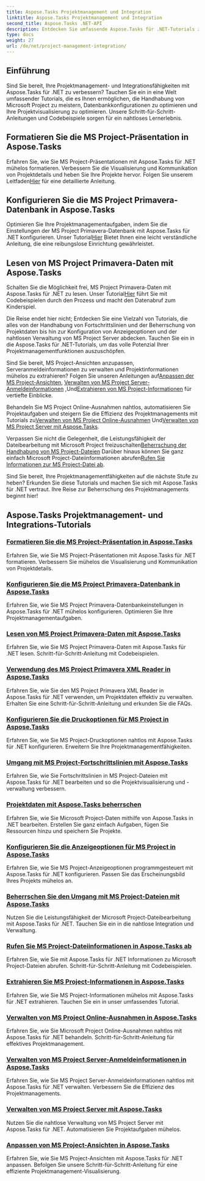 ```yaml
---
title: Aspose.Tasks Projektmanagement und Integration
linktitle: Aspose.Tasks Projektmanagement und Integration
second_title: Aspose.Tasks .NET-API
description: Entdecken Sie umfassende Aspose.Tasks für .NET-Tutorials zur Verwaltung, Integration und Anpassung von MS Project. Verbessern Sie jetzt Ihre Projektmanagementfähigkeiten!
type: docs
weight: 27
url: /de/net/project-management-integration/
---
```


## Einführung

Sind Sie bereit, Ihre Projektmanagement- und Integrationsfähigkeiten mit Aspose.Tasks für .NET zu verbessern? Tauchen Sie ein in eine Welt umfassender Tutorials, die es Ihnen ermöglichen, die Handhabung von Microsoft Project zu meistern, Datenbankkonfigurationen zu optimieren und Ihre Projektvisualisierung zu optimieren. Unsere Schritt-für-Schritt-Anleitungen und Codebeispiele sorgen für ein nahtloses Lernerlebnis.

## Formatieren Sie die MS Project-Präsentation in Aspose.Tasks
Erfahren Sie, wie Sie MS Project-Präsentationen mit Aspose.Tasks für .NET mühelos formatieren. Verbessern Sie die Visualisierung und Kommunikation von Projektdetails und heben Sie Ihre Projekte hervor. Folgen Sie unserem Leitfaden[Hier](./presentation-format/) für eine detaillierte Anleitung.

## Konfigurieren Sie die MS Project Primavera-Datenbank in Aspose.Tasks
 Optimieren Sie Ihre Projektmanagementaufgaben, indem Sie die Einstellungen der MS Project Primavera-Datenbank mit Aspose.Tasks für .NET konfigurieren. Unser Tutorial[Hier](./primavera-database-settings/) Bietet Ihnen eine leicht verständliche Anleitung, die eine reibungslose Einrichtung gewährleistet.

## Lesen von MS Project Primavera-Daten mit Aspose.Tasks
 Schalten Sie die Möglichkeit frei, MS Project Primavera-Daten mit Aspose.Tasks für .NET zu lesen. Unser Tutorial[Hier](./primavera-data-reading/) führt Sie mit Codebeispielen durch den Prozess und macht den Datenabruf zum Kinderspiel.

Die Reise endet hier nicht; Entdecken Sie eine Vielzahl von Tutorials, die alles von der Handhabung von Fortschrittslinien und der Beherrschung von Projektdaten bis hin zur Konfiguration von Anzeigeoptionen und der nahtlosen Verwaltung von MS Project Server abdecken. Tauchen Sie ein in die Aspose.Tasks für .NET-Tutorials, um das volle Potenzial Ihrer Projektmanagementfunktionen auszuschöpfen.

 Sind Sie bereit, MS Project-Ansichten anzupassen, Serveranmeldeinformationen zu verwalten und Projektinformationen mühelos zu extrahieren? Folgen Sie unseren Anleitungen auf[Anpassen der MS Project-Ansichten](./project-views/), [Verwalten von MS Project Server-Anmeldeinformationen](./project-server-credentials/) ,Und[Extrahieren von MS Project-Informationen](./project-information/) für vertiefte Einblicke.

 Behandeln Sie MS Project Online-Ausnahmen nahtlos, automatisieren Sie Projektaufgaben und steigern Sie die Effizienz des Projektmanagements mit Tutorials zu[Verwalten von MS Project Online-Ausnahmen](./project-online-exceptions/) Und[Verwalten von MS Project Server mit Aspose.Tasks](./project-server-management/).

 Verpassen Sie nicht die Gelegenheit, die Leistungsfähigkeit der Dateibearbeitung mit Microsoft Project freizuschalten[Beherrschung der Handhabung von MS Project-Dateien](./project-file-formats/) Darüber hinaus können Sie ganz einfach Microsoft Project-Dateiinformationen abrufen[Rufen Sie Informationen zur MS Project-Datei ab](./project-file-information/).

Sind Sie bereit, Ihre Projektmanagementfähigkeiten auf die nächste Stufe zu heben? Erkunden Sie diese Tutorials und machen Sie sich mit Aspose.Tasks für .NET vertraut. Ihre Reise zur Beherrschung des Projektmanagements beginnt hier!

## Aspose.Tasks Projektmanagement- und Integrations-Tutorials
### [Formatieren Sie die MS Project-Präsentation in Aspose.Tasks](./presentation-format/)
Erfahren Sie, wie Sie MS Project-Präsentationen mit Aspose.Tasks für .NET formatieren. Verbessern Sie mühelos die Visualisierung und Kommunikation von Projektdetails.
### [Konfigurieren Sie die MS Project Primavera-Datenbank in Aspose.Tasks](./primavera-database-settings/)
Erfahren Sie, wie Sie MS Project Primavera-Datenbankeinstellungen in Aspose.Tasks für .NET mühelos konfigurieren. Optimieren Sie Ihre Projektmanagementaufgaben.
### [Lesen von MS Project Primavera-Daten mit Aspose.Tasks](./primavera-data-reading/)
Erfahren Sie, wie Sie MS Project Primavera-Daten mit Aspose.Tasks für .NET lesen. Schritt-für-Schritt-Anleitung mit Codebeispielen.
### [Verwendung des MS Project Primavera XML Reader in Aspose.Tasks](./primavera-xml-reader/)
Erfahren Sie, wie Sie den MS Project Primavera XML Reader in Aspose.Tasks für .NET verwenden, um Projektdaten effektiv zu verwalten. Erhalten Sie eine Schritt-für-Schritt-Anleitung und erkunden Sie die FAQs.
### [Konfigurieren Sie die Druckoptionen für MS Project in Aspose.Tasks](./print-options/)
Erfahren Sie, wie Sie MS Project-Druckoptionen nahtlos mit Aspose.Tasks für .NET konfigurieren. Erweitern Sie Ihre Projektmanagementfähigkeiten.
### [Umgang mit MS Project-Fortschrittslinien mit Aspose.Tasks](./progress-lines/)
Erfahren Sie, wie Sie Fortschrittslinien in MS Project-Dateien mit Aspose.Tasks für .NET bearbeiten und so die Projektvisualisierung und -verwaltung verbessern.
### [Projektdaten mit Aspose.Tasks beherrschen](./project-data/)
Erfahren Sie, wie Sie Microsoft Project-Daten mithilfe von Aspose.Tasks in .NET bearbeiten. Erstellen Sie ganz einfach Aufgaben, fügen Sie Ressourcen hinzu und speichern Sie Projekte.
### [Konfigurieren Sie die Anzeigeoptionen für MS Project in Aspose.Tasks](./project-display-options/)
Erfahren Sie, wie Sie MS Project-Anzeigeoptionen programmgesteuert mit Aspose.Tasks für .NET konfigurieren. Passen Sie das Erscheinungsbild Ihres Projekts mühelos an.
### [Beherrschen Sie den Umgang mit MS Project-Dateien mit Aspose.Tasks](./project-file-formats/)
Nutzen Sie die Leistungsfähigkeit der Microsoft Project-Dateibearbeitung mit Aspose.Tasks für .NET. Tauchen Sie ein in die nahtlose Integration und Verwaltung.
### [Rufen Sie MS Project-Dateiinformationen in Aspose.Tasks ab](./project-file-information/)
Erfahren Sie, wie Sie mit Aspose.Tasks für .NET Informationen zu Microsoft Project-Dateien abrufen. Schritt-für-Schritt-Anleitung mit Codebeispielen.
### [Extrahieren Sie MS Project-Informationen in Aspose.Tasks](./project-information/)
Erfahren Sie, wie Sie MS Project-Informationen mühelos mit Aspose.Tasks für .NET extrahieren. Tauchen Sie ein in unser umfassendes Tutorial.
### [Verwalten von MS Project Online-Ausnahmen in Aspose.Tasks](./project-online-exceptions/)
Erfahren Sie, wie Sie Microsoft Project Online-Ausnahmen nahtlos mit Aspose.Tasks für .NET behandeln. Schritt-für-Schritt-Anleitung für effektives Projektmanagement.
### [Verwalten von MS Project Server-Anmeldeinformationen in Aspose.Tasks](./project-server-credentials/)
Erfahren Sie, wie Sie MS Project Server-Anmeldeinformationen nahtlos mit Aspose.Tasks für .NET verwalten. Verbessern Sie die Effizienz des Projektmanagements.
### [Verwalten von MS Project Server mit Aspose.Tasks](./project-server-management/)
Nutzen Sie die nahtlose Verwaltung von MS Project Server mit Aspose.Tasks für .NET. Automatisieren Sie Projektaufgaben mühelos.
### [Anpassen von MS Project-Ansichten in Aspose.Tasks](./project-views/)
Erfahren Sie, wie Sie MS Project-Ansichten mit Aspose.Tasks für .NET anpassen. Befolgen Sie unsere Schritt-für-Schritt-Anleitung für eine effiziente Projektmanagement-Visualisierung.